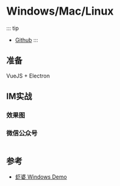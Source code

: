# Windows/Mac/Linux

::: tip

* [Github](https://github.com/xiaper/pc)
:::

## 准备

VueJS + Electron

## IM实战

### 效果图

<!-- TODO: 增加c/c++/c#/objective-c sdk -->

### 微信公众号

<img :src="$withBase('/image/qrcode_xiaperio_430.jpg')" style="width:250px;"/>

## 参考

- [虾婆 Windows Demo](https://github.com/xiaper/pc)
